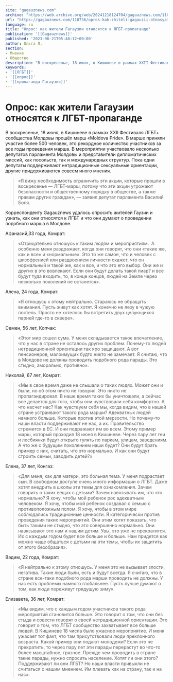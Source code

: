 ```yaml
---
site: "gagauznews.com"
archive: "https://web.archive.org/web/20241218124704/gagauznews.com/110736/opros-kak-zhiteli-gagauzii-otnosyatsya-k-lgbt-propagande.html"
url: "https://gagauznews.com/110736/opros-kak-zhiteli-gagauzii-otnosyatsya-k-lgbt-propagande.html"
language: ru
title: "Опрос: как жители Гагаузии относятся к ЛГБТ-пропаганде"
publication: '[[Gagauznews]]'
published: '2023-06-21T05:48:12+00:00'
author: Ольга Л.
section:
- Мнение
- Общество
description: "В воскресенье, 18 июня, в Кишиневе в рамках XXII Фестиваля ЛГБТ+ сообщества Молдовы прошёл марш «Moldova Pride». В марше приняли участие более 500 человек, это рекордное количество участников за все годы проведения марша. В мероприятии участвовало несколько депутатов парламента Молдовы и представители дипломатических миссий, как посольств, так и международных структур. Пока одни депутаты поддерживают нетрадиционные сексуальные ориентации, другие придерживаются совсем иного мнения. «Я вижу необходимость ограничить эти акции, которые прошли в воскресенье — ЛГБТ-марш, потому что эти акции угрожают безопасности и общественному порядку в обществе, а также правам других граждан», — заявил депутат парламента Василий Боля. Корреспонденту Gagauznews удалось опросить […]"
keywords:
- '[[ЛГБТ]]'
- '[[опрос]]'
- '[[пропаганда Гагаузия]]'
---
```


# Опрос: как жители Гагаузии относятся к ЛГБТ-пропаганде

В воскресенье, 18 июня, в Кишиневе в рамках XXII Фестиваля ЛГБТ+ сообщества Молдовы прошёл марш «Moldova Pride». В марше приняли участие более 500 человек, это рекордное количество участников за все годы проведения марша. В мероприятии участвовало несколько депутатов парламента Молдовы и представители дипломатических миссий, как посольств, так и международных структур. Пока одни депутаты поддерживают нетрадиционные сексуальные ориентации, другие придерживаются совсем иного мнения.

> «Я вижу необходимость ограничить эти акции, которые прошли в воскресенье — ЛГБТ-марш, потому что эти акции угрожают безопасности и общественному порядку в обществе, а также правам других граждан», — заявил депутат парламента Василий Боля.

Корреспонденту Gagauznews удалось опросить жителей Гаузии и узнать, как они относятся к ЛГБТ и что они думают о проведении подобного марша в Молдове.

Афанасий,33 года, Комрат:

> «Отрицательно отношусь к таким людям и мероприятиям.  А особенно меня раздражает, когда они говорят, что они «такие же, как и все» и «нормальные». Это то же самое, что и человек с шизофренией или раздвоением личности скажет, что он нормальный и такой же, как и все, и что это его выбор. Они же и других в это вовлекают. Если они будут делать такой пиар? и все будут туда входить, то, в конце концов, людей на Земле через несколько поколений не останется».

Алена, 24 года, Комрат:

> «Я отношусь к этому нейтрально. Стараюсь не обращать внимания. Пусть живут как хотят. Я конечно не лезу в чужую постель. Просто не хотелось бы встретить двух целующихся парней где-то в сквере».

Семен, 56 лет, Копчак:

> «Этот мир сошел сума. У меня складывается такое впечатление, что у нас в стране не осталось других проблем. Почему-то людей нетрадиционной ориентации так яро защищают. А вот пенсионеров, малоимущих будто никто не замечает. Я считаю, что в Молдове не должны проводить подобного рода парады. Это стыдно, аморально, противно».

Николай, 67 лет, Комрат:

> «Мы в свое время даже не слышали о таких людях. Может они и были, но об этом никто не говорил. Это никто не пропагандировал. В наше время таких бы уничтожали, а сейчас все делается для того, чтобы они чувствовали себя комфортно. А что насчет нас? Как чувствуем себя мы, когда видим, что в нашей стране устраивают такого рода марши? Адекватных людей намного больше. Которые против этой мерзости. Но почему-то наши власти поддерживают не нас, а их. Правительство стремится в ЕС. И они подражают им во всем. Этому пример марш, который проходил 18 июня в Кишиневе. Через пару лет геи и лесбиянки будут открыто гулять по паркам, улицам, заведениям. А что же с будущим поколением наши будет? Они будут брать пример с них, считать, что это нормально. И как они будут строить семьи, заводить детей?»

Елена, 37 лет, Конгаз:

> «Для меня, как для матери, это больная тема. У меня подрастает сын. В свободном доступе очень много информации о ЛГБТ. Даже хотят внедрить в школы эти темы для ознакомления. Зачем говорить о таких вещах с детьми? Зачем навязывать им, что это нормально? Я хочу, чтобы мой ребенок рос адекватным человеком. Я хочу, чтобы мой ребенок создавал с семью с противоположным полом. Я хочу, чтобы в этом мире соблюдались традиционные ценности. Я категорически против проведения таких мероприятий. Они этим хотят показать, что быть такими не стыдно, что это совершенно нормально. Они навязывают это нам и нашим детям. Увы, это уже не прекратится. Их с каждым годом будет все больше и больше. Нам придется как можно чаще общаться с детьми на эти темы, чтобы их защитить от этого безобразия».

Вадим, 22 года, Комрат:

> «Я нейтрально к этому отношусь. У меня это не вызывает злости, негатива. Такие люди были, есть и будут всегда. Я считаю, что в стране все-таки подобного рода марши проводить не должны. У нас есть проблемы намного глобальнее. Пусть лучше думают о том, как люди переживут грядущую зиму».

Елизавета, 36 лет, Комрат:

> «Мы видим, что с каждым годом участников такого рода мероприятий становится больше. Это говорит о том, что они без стыда и совести говорят о своей нетрадиционной ориентации. Это говорит о том, что ЛГБТ сообщество захватывает все больше людей. В Кишиневе 18 числа было ужасное мероприятие. И меня ужасает тот факт, что там присутствовали люди преклонного возраста. Какой пример они подают молодежи? Если это не прекратить, то через пару лет эти парады перерастут во что-то более масштабное, грязное. Прежде чем проводить в стране такие парады, нужно спросить население. Хотят ли они этого? Поддерживают ли они ЛГБТ? Но наши власти привыкли не считаться с нашим мнением. Им плевать как на страну, так и на нас».